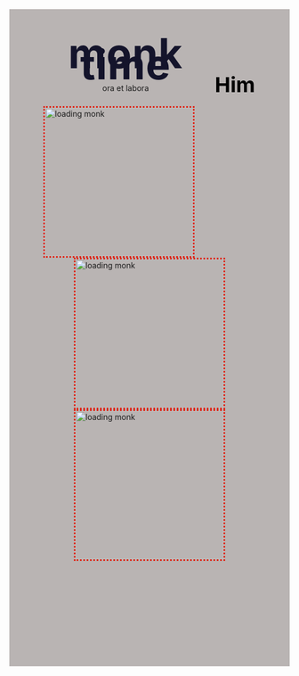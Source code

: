 <DOCTYPE html>
<html>
<body>
  <div class="header">
	<ul class="link">
  	<a id="him" class="link" href="https://en.wikipedia.org/wiki/Columbo_(character)" style="text-decoration: none;"><h2 class="site-nav_heading" style="color: black;">Him</h2></a>
	</ul>
  <div class="headerthree"></div>
  <div class="nav">
	<div class="numbertwo">
  	<div class="numberone">
    	<h1 class="title">monk time</h1>
      	<p class="subhead">ora et labora</p></div>
      	<img class="displayed" width="266" alt="loading monk" src="https://github.com/isisraphael/isisraphael.github.io/assets/145406506/3746efaa-03de-4d99-8b26-6a4cb151932e">
      	<img class="displayed2" width="266" alt="loading monk" src="https://github.com/isisraphael/isisraphael.github.io/assets/145406506/3746efaa-03de-4d99-8b26-6a4cb151932e">
      	<img class="displayed3"  width="266" alt="loading monk" src="https://github.com/isisraphael/isisraphael.github.io/assets/145406506/3746efaa-03de-4d99-8b26-6a4cb151932e">
<style>
  IMG.displayed {
	display: block;
	margin-left: auto;
	margin-right: auto;
	border-style: dotted;
	border-color: #de2618;
}
IMG.displayed2 {
	display: block;
	margin-left: auto;
	margin-right: auto;
	border-style: dotted;
	border-color: #de2618;
}
IMG.displayed3 {
	display: block;
	margin-left: auto;
	margin-right: auto;
	border-style: dotted;
	border-color: #de2618;
}
.body {
  color: #4e4b66;
  font-family:andalus;
  font-size: 30px;
  line-height: 20px;
}
.header {
  background-color: #b9b4b3;
  padding: 36px;
  position: relative;
  margin-top: 0;
  max-width: 1000px;
  margin-left: auto;
  margin-right: auto;
}
.headerthree{
  justify-content: space-between;
  align-items: center;
  display: flex;
}
.link {
  margin-top: 0;
  padding-left: 0;
  list-style: none;
  font-weight: 600;
  display: flex;
  float: right;
  align-items: center;
  font-size: 25px;
  margin-right: 5%;
}
.link {
  padding: 30px 0;
  margin-left: 20px;
  display: inline-block;
  position: relative;
  padding: 12px 0 10px;
}
.nav {
  max-width: 1200px;
  margin-left: auto;
  margin-right: auto;
  padding-left: 24px;
  padding-right: 24px;
}
.headerthree{
justify-content: space-between;
  align-items: center;
  display: flex;
}
.numbertwo {
  margin-bottom: 53px;
  padding-top: 8%;
  padding-bottom: 100px;
}
.numberone {
  margin-bottom: 24px;
  max-width: 727px;
  margin-left: auto;
  margin-right: auto;
  padding-left: 24px;
  padding-right: 24px;
  text-align: center
}
.title {
  text-align: center;
  letter-spacing: 1px;
  font-size: 74px;
  font-weight: 700;
  line-height: 20px;
  margin-top: 2px;
  margin-bottom: 24px;
  color: #14142b;
}
.subhead {
  max-width: 520px;
  margin-left: auto;
  margin-right: auto;
}


